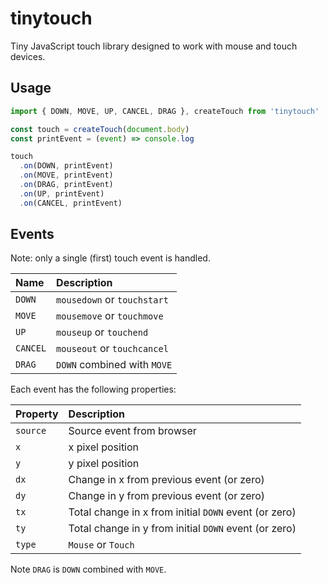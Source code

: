 # tinytouch

Tiny JavaScript touch library designed to work with mouse and touch devices.

## Usage

```js
import { DOWN, MOVE, UP, CANCEL, DRAG }, createTouch from 'tinytouch'

const touch = createTouch(document.body)
const printEvent = (event) => console.log

touch
  .on(DOWN, printEvent)
  .on(MOVE, printEvent)
  .on(DRAG, printEvent)
  .on(UP, printEvent)
  .on(CANCEL, printEvent)
```

## Events

Note: only a single (first) touch event is handled.

| Name     | Description                 |
|:---------|:----------------------------|
| `DOWN`   | `mousedown` or `touchstart` |
| `MOVE`   | `mousemove` or `touchmove`  |
| `UP`     | `mouseup` or `touchend`     |
| `CANCEL` | `mouseout` or `touchcancel` |
| `DRAG`   | `DOWN` combined with `MOVE` |

Each event has the following properties:

| Property | Description                                           |
|:---------|:------------------------------------------------------|
| `source` | Source event from browser                             |
| `x`      | x pixel position                                      |
| `y`      | y pixel position                                      |
| `dx`     | Change in x from previous event (or zero)             |
| `dy`     | Change in y from previous event (or zero)             |
| `tx`     | Total change in x from initial `DOWN` event (or zero) |
| `ty`     | Total change in y from initial `DOWN` event (or zero) |
| `type`   | `Mouse` or `Touch`                                    |

Note `DRAG` is `DOWN` combined with `MOVE`.
